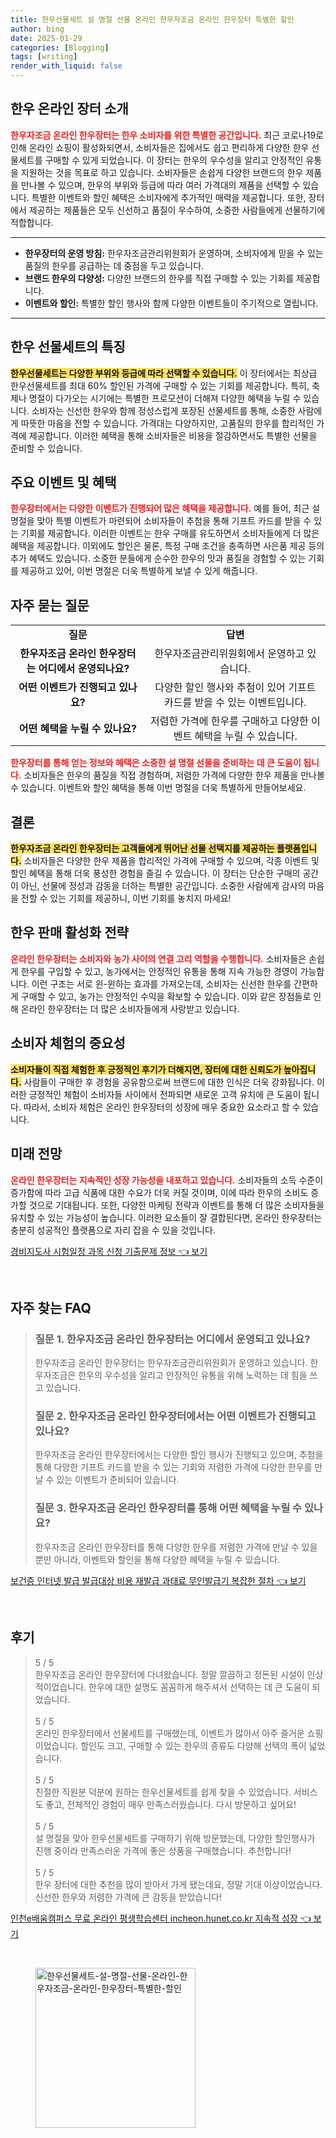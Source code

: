 ```yaml
---
title: 한우선물세트 설 명절 선물 온라인 한우자조금 온라인 한우장터 특별한 할인
author: bing
date: 2025-01-29
categories: [Blogging]
tags: [writing]
render_with_liquid: false
---
```



<h2 id='한우_온라인_장터_소개'>한우 온라인 장터 소개</h2>

<p><b><span style="color: #ee2323;">한우자조금 온라인 한우장터는 한우 소비자를 위한 특별한 공간입니다.</span></b> 최근 코로나19로 인해 온라인 쇼핑이 활성화되면서, 소비자들은 집에서도 쉽고 편리하게 다양한 한우 선물세트를 구매할 수 있게 되었습니다. 이 장터는 한우의 우수성을 알리고 안정적인 유통을 지원하는 것을 목표로 하고 있습니다. 소비자들은 손쉽게 다양한 브랜드의 한우 제품을 만나볼 수 있으며, 한우의 부위와 등급에 따라 여러 가격대의 제품을 선택할 수 있습니다. 특별한 이벤트와 할인 혜택은 소비자에게 추가적인 매력을 제공합니다. 또한, 장터에서 제공하는 제품들은 모두 신선하고 품질이 우수하여, 소중한 사람들에게 선물하기에 적합합니다.</p>

<hr />

<ul>
    <li><b>한우장터의 운영 방침:</b> 한우자조금관리위원회가 운영하며, 소비자에게 믿을 수 있는 품질의 한우를 공급하는 데 중점을 두고 있습니다.</li>
    <li><b>브랜드 한우의 다양성:</b> 다양한 브랜드의 한우를 직접 구매할 수 있는 기회를 제공합니다.</li>
    <li><b>이벤트와 할인:</b> 특별한 할인 행사와 함께 다양한 이벤트들이 주기적으로 열립니다.</li>
</ul>

<hr />

<h2 id='한우_선물세트_특징'>한우 선물세트의 특징</h2>

<p><b><span style="background-color: #ffe066;">한우선물세트는 다양한 부위와 등급에 따라 선택할 수 있습니다.</span></b> 이 장터에서는 최상급 한우선물세트를 최대 60% 할인된 가격에 구매할 수 있는 기회를 제공합니다. 특히, 축제나 명절이 다가오는 시기에는 특별한 프로모션이 더해져 다양한 혜택을 누릴 수 있습니다. 소비자는 신선한 한우와 함께 정성스럽게 포장된 선물세트를 통해, 소중한 사람에게 따뜻한 마음을 전할 수 있습니다. 가격대는 다양하지만, 고품질의 한우를 합리적인 가격에 제공합니다. 이러한 혜택을 통해 소비자들은 비용을 절감하면서도 특별한 선물을 준비할 수 있습니다.</p>

<h2 id='주요_이벤트_및_혜택'>주요 이벤트 및 혜택</h2>

<p><b><span style="color: #ee2323;">한우장터에서는 다양한 이벤트가 진행되어 많은 혜택을 제공합니다.</span></b> 예를 들어, 최근 설 명절을 맞아 특별 이벤트가 마련되어 소비자들이 추첨을 통해 기프트 카드를 받을 수 있는 기회를 제공합니다. 이러한 이벤트는 한우 구매를 유도하면서 소비자들에게 더 많은 혜택을 제공합니다. 이외에도 할인은 물론, 특정 구매 조건을 충족하면 사은품 제공 등의 추가 혜택도 있습니다. 소중한 분들에게 순수한 한우의 맛과 품질을 경험할 수 있는 기회를 제공하고 있어, 이번 명절은 더욱 특별하게 보낼 수 있게 해줍니다.</p>

<h2 id='자주_묻는_질문'>자주 묻는 질문</h2>

<table>
    <tr>
        <td style="text-align: center; height: 17px;"><b>질문</b></td>
        <td style="text-align: center; height: 17px;"><b>답변</b></td>
    </tr>
    <tr>
        <td style="text-align: center; height: 17px;"><b>한우자조금 온라인 한우장터는 어디에서 운영되나요?</b></td>
        <td style="text-align: center; height: 17px;">한우자조금관리위원회에서 운영하고 있습니다.</td>
    </tr>
    <tr>
        <td style="text-align: center; height: 17px;"><b>어떤 이벤트가 진행되고 있나요?</b></td>
        <td style="text-align: center; height: 17px;">다양한 할인 행사와 추첨이 있어 기프트 카드를 받을 수 있는 이벤트입니다.</td>
    </tr>
    <tr>
        <td style="text-align: center; height: 17px;"><b>어떤 혜택을 누릴 수 있나요?</b></td>
        <td style="text-align: center; height: 17px;">저렴한 가격에 한우를 구매하고 다양한 이벤트 혜택을 누릴 수 있습니다.</td>
    </tr>
</table>

<p><b><span style="color: #ee2323;">한우장터를 통해 얻는 정보와 혜택은 소중한 설 명절 선물을 준비하는 데 큰 도움이 됩니다.</span></b> 소비자들은 한우의 품질을 직접 경험하며, 저렴한 가격에 다양한 한우 제품을 만나볼 수 있습니다. 이벤트와 할인 혜택을 통해 이번 명절을 더욱 특별하게 만들어보세요.</p>

<h2 id='결론'>결론</h2>

<p><b><span style="background-color: #ffe066;">한우자조금 온라인 한우장터는 고객들에게 뛰어난 선물 선택지를 제공하는 플랫폼입니다.</span></b> 소비자들은 다양한 한우 제품을 합리적인 가격에 구매할 수 있으며, 각종 이벤트 및 할인 혜택을 통해 더욱 풍성한 경험을 즐길 수 있습니다. 이 장터는 단순한 구매의 공간이 아닌, 선물에 정성과 감동을 더하는 특별한 공간입니다. 소중한 사람에게 감사의 마음을 전할 수 있는 기회를 제공하니, 이번 기회를 놓치지 마세요!</p>

<h2 id='한우_판매_활성화_전략'>한우 판매 활성화 전략</h2>

<p><b><span style="color: #ee2323;">온라인 한우장터는 소비자와 농가 사이의 연결 고리 역할을 수행합니다.</span></b> 소비자들은 손쉽게 한우를 구입할 수 있고, 농가에서는 안정적인 유통을 통해 지속 가능한 경영이 가능합니다. 이런 구조는 서로 윈-윈하는 효과를 가져오는데, 소비자는 신선한 한우를 간편하게 구매할 수 있고, 농가는 안정적인 수익을 확보할 수 있습니다. 이와 같은 장점들로 인해 온라인 한우장터는 더 많은 소비자들에게 사랑받고 있습니다.</p>

<h2 id='소비자_체험_중요성'>소비자 체험의 중요성</h2>

<p><b><span style="background-color: #ffe066;">소비자들이 직접 체험한 후 긍정적인 후기가 더해지면, 장터에 대한 신뢰도가 높아집니다.</span></b> 사람들이 구매한 후 경험을 공유함으로써 브랜드에 대한 인식은 더욱 강화됩니다. 이러한 긍정적인 체험이 소비자들 사이에서 전파되면 새로운 고객 유치에 큰 도움이 됩니다. 따라서, 소비자 체험은 온라인 한우장터의 성장에 매우 중요한 요소라고 할 수 있습니다.</p>

<h2 id='미래_전망'>미래 전망</h2>

<p><b><span style="color: #ee2323;">온라인 한우장터는 지속적인 성장 가능성을 내포하고 있습니다.</span></b> 소비자들의 소득 수준이 증가함에 따라 고급 식품에 대한 수요가 더욱 커질 것이며, 이에 따라 한우의 소비도 증가할 것으로 기대됩니다. 또한, 다양한 마케팅 전략과 이벤트를 통해 더 많은 소비자들을 유치할 수 있는 가능성이 높습니다. 이러한 요소들이 잘 결합된다면, 온라인 한우장터는 충분히 성공적인 플랫폼으로 자리 잡을 수 있을 것입니다.</p>


<p><a class="click-button" title="경비지도사 시험일정 과목 신청 기출문제 정보" href="https://aptwhite.github.io/posts/%EA%B2%BD%EB%B9%84%EC%A7%80%EB%8F%84%EC%82%AC-%EC%8B%9C%ED%97%98%EC%9D%BC%EC%A0%95-%EA%B3%BC%EB%AA%A9-%EC%8B%A0%EC%B2%AD-%EA%B8%B0%EC%B6%9C%EB%AC%B8%EC%A0%9C-%EC%A0%95%EB%B3%B4/" rel="dofollow">경비지도사 시험일정 과목 신청 기출문제 정보 👈 보기</a></p><br>
<h2 id='자주_찾는_FAQ'>자주 찾는 FAQ</h2>
<div itemscope="" itemtype="https://schema.org/FAQPage"> 
<blockquote> 
<div itemscope="" itemprop="mainEntity" itemtype="https://schema.org/Question"> 
<h3 itemprop="name">질문 1. 한우자조금 온라인 한우장터는 어디에서 운영되고 있나요? </h3> 
<div itemscope="" itemprop="acceptedAnswer" itemtype="https://schema.org/Answer"> 
<span itemprop="text"> 
<p>한우자조금 온라인 한우장터는 한우자조금관리위원회가 운영하고 있습니다. 한우자조금은 한우의 우수성을 알리고 안정적인 유통을 위해 노력하는 데 힘을 쓰고 있습니다.</p> 
</span> 
</div> 
</div> 
<div itemscope="" itemprop="mainEntity" itemtype="https://schema.org/Question"> 
<h3 itemprop="name">질문 2. 한우자조금 온라인 한우장터에서는 어떤 이벤트가 진행되고 있나요? </h3> 
<div itemscope="" itemprop="acceptedAnswer" itemtype="https://schema.org/Answer"> 
<span itemprop="text"> 
<p>한우자조금 온라인 한우장터에서는 다양한 할인 행사가 진행되고 있으며, 추첨을 통해 다양한 기프트 카드를 받을 수 있는 기회와 저렴한 가격에 다양한 한우를 만날 수 있는 이벤트가 준비되어 있습니다.</p> 
</span> 
</div> 
</div> 
<div itemscope="" itemprop="mainEntity" itemtype="https://schema.org/Question"> 
<h3 itemprop="name">질문 3. 한우자조금 온라인 한우장터를 통해 어떤 혜택을 누릴 수 있나요?</h3> 
<div itemscope="" itemprop="acceptedAnswer" itemtype="https://schema.org/Answer"> 
<span itemprop="text"> 
<p>한우자조금 온라인 한우장터를 통해 다양한 한우를 저렴한 가격에 만날 수 있을 뿐만 아니라, 이벤트와 할인을 통해 다양한 혜택을 누릴 수 있습니다.</p> 
</span> 
</div> 
</div> 
</blockquote> 
</div>
<p><a class="click-button" title="보건증 인터넷 발급 발급대상 비용 재발급 과태료 무인발급기 복잡한 절차" href="https://aptwhite.github.io/posts/%EB%B3%B4%EA%B1%B4%EC%A6%9D-%EC%9D%B8%ED%84%B0%EB%84%B7-%EB%B0%9C%EA%B8%89-%EB%B0%9C%EA%B8%89%EB%8C%80%EC%83%81-%EB%B9%84%EC%9A%A9-%EC%9E%AC%EB%B0%9C%EA%B8%89-%EA%B3%BC%ED%83%9C%EB%A3%8C-%EB%AC%B4%EC%9D%B8%EB%B0%9C%EA%B8%89%EA%B8%B0-%EB%B3%B5%EC%9E%A1%ED%95%9C-%EC%A0%88%EC%B0%A8/" rel="dofollow">보건증 인터넷 발급 발급대상 비용 재발급 과태료 무인발급기 복잡한 절차 👈 보기</a></p><br>
<h2 id='후기'>후기</h2>
<div itemscope itemtype="https://schema.org/Product">
  <blockquote>
  <div itemprop="review" itemscope itemtype="https://schema.org/Review">
      <div itemprop="reviewRating" itemscope itemtype="https://schema.org/Rating"> <span itemprop="ratingValue">5</span> / <span itemprop="bestRating">5</span> </div>
      <span itemprop="reviewBody">한우자조금 온라인 한우장터에 다녀왔습니다. 정말 깔끔하고 정돈된 시설이 인상적이었습니다. 한우에 대한 설명도 꼼꼼하게 해주셔서 선택하는 데 큰 도움이 되었습니다.</span>
  </div>
  <br>
  <div itemprop="review" itemscope itemtype="https://schema.org/Review">
      <div itemprop="reviewRating" itemscope itemtype="https://schema.org/Rating"> <span itemprop="ratingValue">5</span> / <span itemprop="bestRating">5</span> </div>
      <span itemprop="reviewBody">온라인 한우장터에서 선물세트를 구매했는데, 이벤트가 많아서 아주 즐거운 쇼핑이었습니다. 할인도 크고, 구매할 수 있는 한우의 종류도 다양해 선택의 폭이 넓었습니다.</span>
  </div>
  <br>
  <div itemprop="review" itemscope itemtype="https://schema.org/Review">
      <div itemprop="reviewRating" itemscope itemtype="https://schema.org/Rating"> <span itemprop="ratingValue">5</span> / <span itemprop="bestRating">5</span> </div>
      <span itemprop="reviewBody">친절한 직원분 덕분에 원하는 한우선물세트를 쉽게 찾을 수 있었습니다. 서비스도 좋고, 전체적인 경험이 매우 만족스러웠습니다. 다시 방문하고 싶어요!</span>
  </div>
  <br>
  <div itemprop="review" itemscope itemtype="https://schema.org/Review">
      <div itemprop="reviewRating" itemscope itemtype="https://schema.org/Rating"> <span itemprop="ratingValue">5</span> / <span itemprop="bestRating">5</span> </div>
      <span itemprop="reviewBody">설 명절을 맞아 한우선물세트를 구매하기 위해 방문했는데, 다양한 할인행사가 진행 중이라 만족스러운 가격에 좋은 상품을 구매했습니다. 추천합니다!</span>
  </div>
  <br>
  <div itemprop="review" itemscope itemtype="https://schema.org/Review">
      <div itemprop="reviewRating" itemscope itemtype="https://schema.org/Rating"> <span itemprop="ratingValue">5</span> / <span itemprop="bestRating">5</span> </div>
      <span itemprop="reviewBody">한우 장터에 대한 추천을 많이 받아서 가게 됐는데요, 정말 기대 이상이었습니다. 신선한 한우와 저렴한 가격에 큰 감동을 받았습니다!</span>
  </div>
  </blockquote>
</div>
<p><a class="click-button" title="인천e배움캠퍼스 무료 온라인 평생학습센터 incheon.hunet.co.kr 지속적 성장" href="https://aptwhite.github.io/posts/%EC%9D%B8%EC%B2%9Ce%EB%B0%B0%EC%9B%80%EC%BA%A0%ED%8D%BC%EC%8A%A4-%EB%AC%B4%EB%A3%8C-%EC%98%A8%EB%9D%BC%EC%9D%B8-%ED%8F%89%EC%83%9D%ED%95%99%EC%8A%B5%EC%84%BC%ED%84%B0-incheon.hunet.co.kr-%EC%A7%80%EC%86%8D%EC%A0%81-%EC%84%B1%EC%9E%A5/" rel="dofollow">인천e배움캠퍼스 무료 온라인 평생학습센터 incheon.hunet.co.kr 지속적 성장 👈 보기</a></p><br>
<figure class="image"><img src="https://aptwhite.github.io/assets/img/thumbnail/한우선물세트-설-명절-선물-온라인-한우자조금-온라인-한우장터-특별한-할인.webp" alt="한우선물세트-설-명절-선물-온라인-한우자조금-온라인-한우장터-특별한-할인" width="256" height="256"></figure>